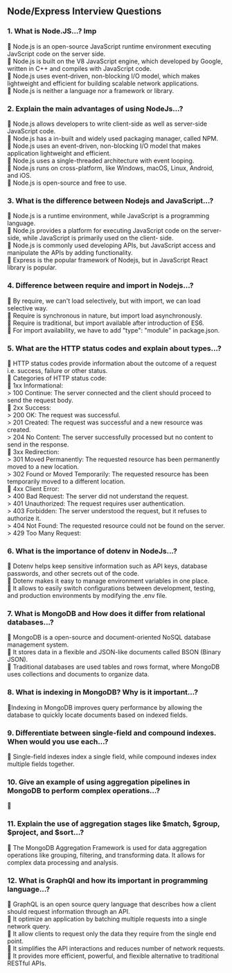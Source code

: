  <h2> Node/Express Interview Questions</h2>
    <h3>1. What is Node.JS...? Imp</h3>
    <p>
         Node.js is an open-source JavaScript runtime environment executing JavScript code on the server side. <br>
         Node.js is built on the V8 JavaScript engine, which developed by Google, written in C++ and compiles with JavaScript code. <br>
         Node.js uses event-driven, non-blocking I/O model, which makes lightweight and efficient for building scalable network       
          applications. <br>
         Node.js is neither a language nor a framework or library. 
    </p>
    <h3>2. Explain the main advantages of using NodeJs...?</h3>
    <p>
         Node.js allows developers to write client-side as well as server-side JavaScript code. <br>
         Node.js has a in-built and widely used packaging manager, called NPM. <br>
         Node.js uses an event-driven, non-blocking I/O model that makes application lightweight and efficient. <br>
         Node.js uses a single-threaded architecture with event looping. <br>
         Node.js runs on cross-platform, like Windows, macOS, Linux, Android, and iOS. <br>
         Node.js is open-source and free to use.
    </p>
    <h3>3. What is the difference between Nodejs and JavaScript...?</h3>
    <p> 
         Node.js is a runtime environment, while JavaScript is a programming language.  <br>
         Node.js provides a platform for executing JavaScript code on the server-side, while JavaScript is primarily used on the  
          client- side. <br>
         Node.js is commonly used developing APIs, but JavaScript access and manipulate the APIs by adding functionality. <br>
         Express is the popular framework of Nodejs, but in JavaScript React library is popular. 
    </p>
    <h3>4. Difference between require and import in Nodejs...?</h3>
    <p>
         By require, we can't load selectively, but with import, we can load selective way. <br>
         Require is synchronous in nature, but import load asynchronously. <br>
         Require is traditional, but import available after introduction of ES6. <br>
         For import availability, we have to add "type": "module" in package.json.
    </p>
    <h3>5. What are the HTTP status codes and explain about types…?</h3>
    <p>
       HTTP status codes provide information about the outcome of a request i.e. success, failure or other status. <br>
       Categories of HTTP status code: <br>
       1xx Informational: <br>
      > 100 Continue: The server connected and the client should proceed to send the request body. <br>
       2xx Success: <br>
      > 200 OK: The request was successful. <br>
      > 201 Created: The request was successful and a new resource was created. <br>
      > 204 No Content: The server successfully processed but no content to send in the response. <br>
       3xx Redirection: <br>
      > 301 Moved Permanently: The requested resource has been permanently moved to a new location. <br>
      > 302 Found or Moved Temporarily: The requested resource has been temporarily moved to a different location. <br>
       4xx Client Error: <br>
      > 400 Bad Request: The server did not understand the request. <br>
      > 401 Unauthorized: The request requires user authentication. <br>
      > 403 Forbidden: The server understood the request, but it refuses to authorize it. <br>
      > 404 Not Found: The requested resource could not be found on the server. <br>
      > 429 Too Many Request: <br>
    </p>
    <h3>6. What is the importance of dotenv in NodeJs...?</h3>
    <p>
         Dotenv helps keep sensitive information such as API keys, database passwords, and other secrets out of the code. <br>
         Dotenv makes it easy to manage environment variables in one place. <br>
         It allows to easily switch configurations between development, testing, and production environments by modifying the .env  
          file. 
    </p>
    <h3>7. What is MongoDB and How does it differ from relational databases...?</h3>
    <p>
         MongoDB is a open-source and document-oriented NoSQL database management system. <br>
         It stores data in a flexible and JSON-like documents called BSON (Binary JSON). <br>
         Traditional databases are used tables and rows format, where MongoDB uses collections and documents to organize data.
    </p> 
    <h3>8. What is indexing in MongoDB? Why is it important...?</h3>
    <p>
        Indexing in MongoDB improves query performance by allowing the database to quickly locate documents based on indexed fields.
    </p>
    <h3>9. Differentiate between single-field and compound indexes. When would you use each...?</h3>
    <p>
         Single-field indexes index a single field, while compound indexes index multiple fields together. 
    </p>
    <h3>10. Give an example of using aggregation pipelines in MongoDB to perform complex operations...?</h3>
    <p>
        
    </p>
    <h3>11. Explain the use of aggregation stages like $match, $group, $project, and $sort...?</h3>
    <p>
         The MongoDB Aggregation Framework is used for data aggregation operations like grouping, filtering, and transforming data. It 
          allows for complex data processing and analysis.
    </p>
    <h3>12. What is GraphQl and how its important in programming language...?</h3>
    <p> 
         GraphQL is an open source query language that describes how a client should request information through an API. <br>
         It optimize an application by batching multiple requests into a single network query. <br>
         It allow clients to request only the data they require from the single end point. <br>
         It simplifies the API interactions and reduces number of network requests. <br>
         It provides more efficient, powerful, and flexible alternative to traditional RESTful APIs.
    </p>
    
